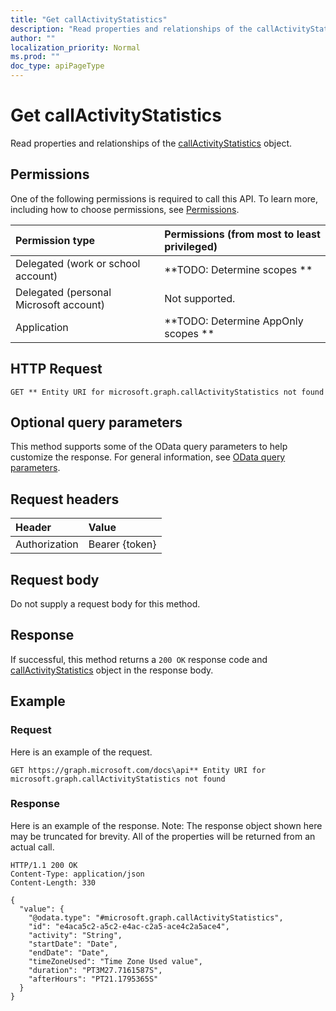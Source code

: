 ```yaml
---
title: "Get callActivityStatistics"
description: "Read properties and relationships of the callActivityStatistics object."
author: ""
localization_priority: Normal
ms.prod: ""
doc_type: apiPageType
---
```


# Get callActivityStatistics

Read properties and relationships of the [callActivityStatistics](../resources/callactivitystatistics.md) object.

## Permissions
One of the following permissions is required to call this API. To learn more, including how to choose permissions, see [Permissions](/concepts/permissions-reference.md).

|Permission type|Permissions (from most to least privileged)|
|:---|:---|
|Delegated (work or school account)|**TODO: Determine scopes **|
|Delegated (personal Microsoft account)|Not supported.|
|Application|**TODO: Determine AppOnly scopes **|

## HTTP Request
<!-- {
  "blockType": "ignored"
}
-->
``` http
GET ** Entity URI for microsoft.graph.callActivityStatistics not found
```

## Optional query parameters
This method supports some of the OData query parameters to help customize the response. For general information, see [OData query parameters](/graph/query-parameters).

## Request headers
|Header|Value|
|:---|:---|
|Authorization|Bearer {token}|

## Request body
Do not supply a request body for this method.

## Response
If successful, this method returns a `200 OK` response code and [callActivityStatistics](../resources/callactivitystatistics.md) object in the response body.

## Example

### Request
Here is an example of the request.
<!-- {
  "blockType": "request",
  "name": "get_callactivitystatistics"
}
-->
``` http
GET https://graph.microsoft.com/docs\api** Entity URI for microsoft.graph.callActivityStatistics not found
```

### Response
Here is an example of the response. Note: The response object shown here may be truncated for brevity. All of the properties will be returned from an actual call.
<!-- {
  "blockType": "response",
  "truncated": true,
  "@odata.type": "microsoft.graph.callActivityStatistics"
}
-->
``` http
HTTP/1.1 200 OK
Content-Type: application/json
Content-Length: 330

{
  "value": {
    "@odata.type": "#microsoft.graph.callActivityStatistics",
    "id": "e4aca5c2-a5c2-e4ac-c2a5-ace4c2a5ace4",
    "activity": "String",
    "startDate": "Date",
    "endDate": "Date",
    "timeZoneUsed": "Time Zone Used value",
    "duration": "PT3M27.7161587S",
    "afterHours": "PT21.1795365S"
  }
}
```


